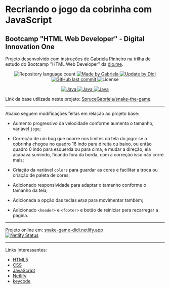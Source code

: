 # Recriando o jogo da cobrinha com JavaScript

## Bootcamp "HTML Web Developer" - Digital Innovation One

Projeto desenvolvido com instruções de [Gabriela Pinheiro] na trilha de estudo do Bootcamp "HTML Web Developer" da [dio.me].

<p align="center">
	<img alt="Repository language count" src="https://img.shields.io/github/languages/count/didifive/snake-the-game">
	<a href="https://www.linkedin.com/in/gabrielapinheiro129/">
		<img alt="Made by Gabriela" src="https://img.shields.io/badge/made%20by-Gabriela-blue">
	</a>
	<a href="https://www.linkedin.com/in/luis-carlos-zancanela/">
		<img alt="Update by Didi" src="https://img.shields.io/badge/update%20by-Didi-green">
	</a>
	<a href="https://github.com/didifive/snake-the-game/commits/master">
		<img alt="GitHub last commit" src="https://img.shields.io/github/last-commit/didifive/snake-the-game?color=blue">
	</a>
	<img alt="License" src="https://img.shields.io/badge/license-MIT-brightgreen?color=blue">
</p>

<p align="center">
  <a href="https://developer.mozilla.org/pt-BR/docs/Web/JavaScript/Guide/Introduction">
	  <img alt="Java" src="https://img.shields.io/static/v1?color=yellow&label=Dev&message=JavaScript&style=for-the-badge&logo=Javascript">
	</a>
  <a href="https://www.w3schools.com/html/">
	  <img alt="Java" src="https://img.shields.io/static/v1?color=red&label=Dev&message=HTML5&style=for-the-badge&logo=HTML5">
	</a>
  <a href="https://www.w3schools.com/css/">
	  <img alt="Java" src="https://img.shields.io/static/v1?color=blue&label=Dev&message=CSS&style=for-the-badge&logo=CSS3">
	</a>
</p>

Link da base utilizada neste projeto: [SpruceGabriela/snake-the-game].

---

Abaixo seguem modificações feitas em relação ao projeto base:

* Aumento progressivo da velocidade conforme aumenta o tamanho, variável `jogo`;

* Correção de um bug que ocorre nos limites da tela do jogo: se a cobrinha chegou no quadro 16 indo para direita ou baixo, ou então quadro 0 indo para esquerda ou para cima, e mudar a direção, ela acabava sumindo, ficando fora da borda, com a correção isso não corre mais;

* Criação da variável `colors` para guardar as cores e facilitar a troca ou criação de paleta de cores;

* Adicionado responsividade para adaptar o tamanho conforme o tamanho da tela;

* Adicionada a opção das teclas `WASD` para movimentar também;

* Adicionado `<header>` e `<footer>` e botão de reiniciar para recarregar a página.

---

Projeto online em: [snake-game-didi.netlify.app](https://snake-game-didi.netlify.app)  
[![Netlify Status](https://api.netlify.com/api/v1/badges/996d487a-3ed9-4c63-80f3-42667854192e/deploy-status)](https://app.netlify.com/sites/snake-game-didi/deploys)

---

Links Interessantes:

* [HTML5]
* [CSS]
* [JavaScript]
* [Netlify]
* [keycode]

[dio.me]: https://dio.me/
[Gabriela Pinheiro]: https://www.linkedin.com/in/gabrielapinheiro129/
[SpruceGabriela/snake-the-game]: https://github.com/SpruceGabriela/snake-the-game
[didifive/snake-the-game]: https://github.com/didifive/snake-the-game
[HTML5]: https://www.w3schools.com/html/
[CSS]: https://www.w3schools.com/css/
[JavaScript]: https://developer.mozilla.org/pt-BR/docs/Web/JavaScript/Guide/Introduction
[Netlify]: https://www.netlify.com/
[keycode]: https://keycode.info/
